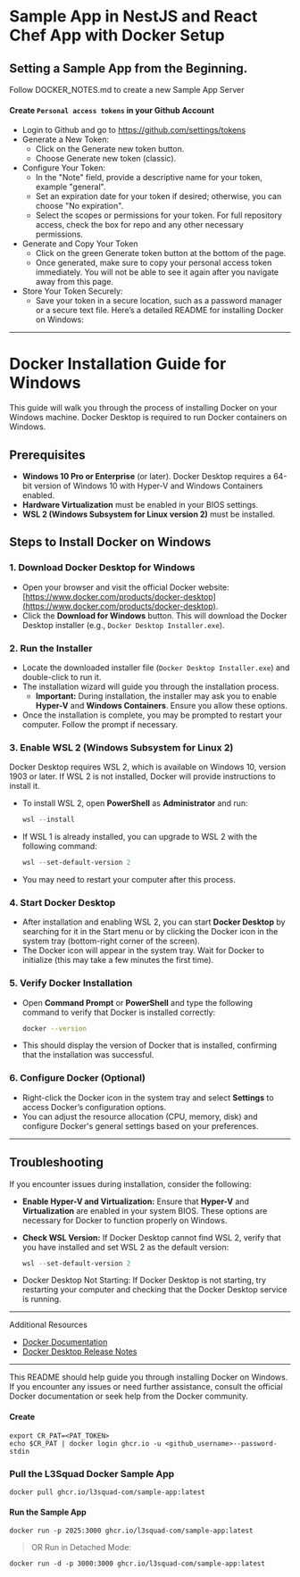 # Sample App in NestJS and React Chef App with Docker Setup

## Setting a Sample App from the Beginning.

Follow DOCKER_NOTES.md to create a new Sample App Server

#### Create `Personal access tokens` in your Github Account
 - Login to Github and go to https://github.com/settings/tokens
 - Generate a New Token: 
    - Click on the Generate new token button.
    - Choose Generate new token (classic).
 - Configure Your Token:
    - In the "Note" field, provide a descriptive name for your token, example "general".
    - Set an expiration date for your token if desired; otherwise, you can choose "No expiration".
    - Select the scopes or permissions for your token. For full repository access, check the box for repo and any other necessary permissions.
 - Generate and Copy Your Token
    - Click on the green Generate token button at the bottom of the page.
    - Once generated, make sure to copy your personal access token immediately. You will not be able to see it again after you navigate away from this page.
 - Store Your Token Securely:
    - Save your token in a secure location, such as a password manager or a secure text file.
  Here’s a detailed README for installing Docker on Windows:

---

# Docker Installation Guide for Windows

This guide will walk you through the process of installing Docker on your Windows machine. Docker Desktop is required to run Docker containers on Windows.

## Prerequisites

- **Windows 10 Pro or Enterprise** (or later). Docker Desktop requires a 64-bit version of Windows 10 with Hyper-V and Windows Containers enabled.
- **Hardware Virtualization** must be enabled in your BIOS settings.
- **WSL 2 (Windows Subsystem for Linux version 2)** must be installed.

## Steps to Install Docker on Windows

### 1. **Download Docker Desktop for Windows**
   - Open your browser and visit the official Docker website: [https://www.docker.com/products/docker-desktop](https://www.docker.com/products/docker-desktop).
   - Click the **Download for Windows** button. This will download the Docker Desktop installer (e.g., `Docker Desktop Installer.exe`).

### 2. **Run the Installer**
   - Locate the downloaded installer file (`Docker Desktop Installer.exe`) and double-click to run it.
   - The installation wizard will guide you through the installation process.
     - **Important:** During installation, the installer may ask you to enable **Hyper-V** and **Windows Containers**. Ensure you allow these options.
   - Once the installation is complete, you may be prompted to restart your computer. Follow the prompt if necessary.

### 3. **Enable WSL 2 (Windows Subsystem for Linux 2)**
   Docker Desktop requires WSL 2, which is available on Windows 10, version 1903 or later. If WSL 2 is not installed, Docker will provide instructions to install it.
   - To install WSL 2, open **PowerShell** as **Administrator** and run:
     ```powershell
     wsl --install
     ```
   - If WSL 1 is already installed, you can upgrade to WSL 2 with the following command:
     ```powershell
     wsl --set-default-version 2
     ```
   - You may need to restart your computer after this process.

### 4. **Start Docker Desktop**
   - After installation and enabling WSL 2, you can start **Docker Desktop** by searching for it in the Start menu or by clicking the Docker icon in the system tray (bottom-right corner of the screen).
   - The Docker icon will appear in the system tray. Wait for Docker to initialize (this may take a few minutes the first time).

### 5. **Verify Docker Installation**
   - Open **Command Prompt** or **PowerShell** and type the following command to verify that Docker is installed correctly:
     ```bash
     docker --version
     ```
   - This should display the version of Docker that is installed, confirming that the installation was successful.

### 6. **Configure Docker (Optional)**
   - Right-click the Docker icon in the system tray and select **Settings** to access Docker’s configuration options.
   - You can adjust the resource allocation (CPU, memory, disk) and configure Docker's general settings based on your preferences.

---

## Troubleshooting

If you encounter issues during installation, consider the following:

- **Enable Hyper-V and Virtualization:**
  Ensure that **Hyper-V** and **Virtualization** are enabled in your system BIOS. These options are necessary for Docker to function properly on Windows.
  
- **Check WSL Version:**
  If Docker Desktop cannot find WSL 2, verify that you have installed and set WSL 2 as the default version:
  ```powershell
  wsl --set-default-version 2
  ```

- Docker Desktop Not Starting:
  If Docker Desktop is not starting, try restarting your computer and checking that the Docker Desktop service is running.
---
Additional Resources
- [Docker Documentation](https://docs.docker.com/)
- [Docker Desktop Release Notes](https://docs.docker.com/desktop/release-notes/)

---

This README should help guide you through installing Docker on Windows. If you encounter any issues or need further assistance, consult the official Docker documentation or seek help from the Docker community.

#### Create 
```
export CR_PAT=<PAT_TOKEN>
echo $CR_PAT | docker login ghcr.io -u <github_username>--password-stdin
```

### Pull the L3Squad Docker Sample App
```
docker pull ghcr.io/l3squad-com/sample-app:latest
```

#### Run the Sample App
```
docker run -p 2025:3000 ghcr.io/l3squad-com/sample-app:latest
```

> OR Run in Detached Mode:
```
docker run -d -p 3000:3000 ghcr.io/l3squad-com/sample-app:latest
```
